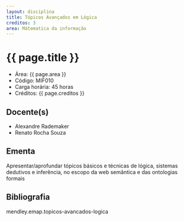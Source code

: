 ```yaml
---
layout: disciplina
title: Tópicos Avançados em Lógica
creditos: 3
area: Mátematica da informação
---
```


# {{ page.title }}

- Área: {{ page.area }}     
- Código: MIF010
- Carga horária: 45 horas
- Créditos: {{ page.creditos }}

## Docente(s) 

- Alexandre Rademaker
- Renato Rocha Souza

## Ementa

Apresentar/aprofundar tópicos básicos e técnicas de lógica, sistemas
dedutivos e inferência, no escopo da web semântica e das ontologias
formais

## Bibliografia

mendley.emap.topicos-avancados-logica
